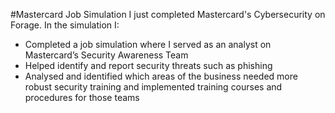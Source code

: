 #Mastercard Job Simulation
I just completed Mastercard's Cybersecurity on Forage. In the simulation I:
* Completed a job simulation where I served as an analyst on Mastercard’s Security Awareness Team 
* Helped identify and report security threats such as phishing 
* Analysed and identified which areas of the business needed more robust security training and implemented training courses and procedures for those teams
